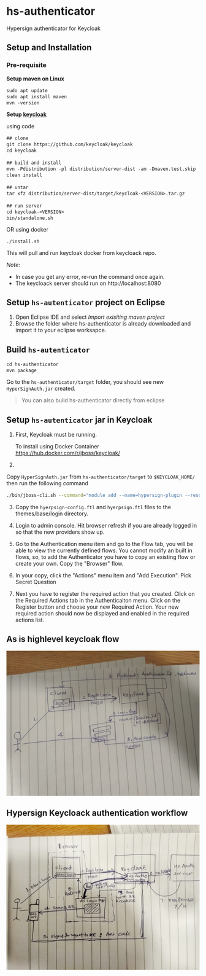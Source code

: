 # hs-authenticator
Hypersign authenticator for Keycloak

## Setup and Installation

### Pre-requisite

**Setup maven on Linux**


```
sudo apt update
sudo apt install maven
mvn -version

```

**Setup [keycloak](https://github.com/keycloak/keycloak)**

using code

```
## clone
git clone https://github.com/keycloak/keycloak
cd keycloak

## build and install
mvn -Pdistribution -pl distribution/server-dist -am -Dmaven.test.skip clean install

## untar
tar xfz distribution/server-dist/target/keycloak-<VERSION>.tar.gz 

## run server
cd keycloak-<VERSION>
bin/standalone.sh
```

OR using docker

```
./install.sh
```

This will pull and run keycloak docker from keycloack repo. 

*Note*: 

- In case you get any error, re-run the command once again.
- The keycloack server should run on http://localhost:8080

## Setup `hs-autenticator` project on Eclipse

1. Open Eclipse IDE and select *Import exisiting maven project*
2. Browse the folder where hs-authenticator is already downloaded and import it to your eclipse worksapce.

## Build `hs-autenticator`

```
cd hs-authenticator
mvn package
```
Go to the `hs-authenticator/target` folder, you should see new `HyperSignAuth.jar` created.

> You can also build hs-authenticator directly from eclipse

## Setup `hs-autenticator` jar in Keycloak 

1. First, Keycloak must be running.
   
   To install using Docker Container https://hub.docker.com/r/jboss/keycloak/

2. 

Copy `HyperSignAuth.jar` from `hs-authenticator/target`  to `$KEYCLOAK_HOME/` then run the following command

```sh
./bin/jboss-cli.sh --command="module add --name=hypersign-plugin --resources=./HyperSignAuth.jar --dependencies=org.keycloak.keycloak-core,org.keycloak.keycloak-server-spi,org.keycloak.keycloak-server-spi-private,javax.ws.rs.api,net.glxn.qrgen.javase,com.google.zxing.javase,com.google.zxing.core"

```

3. Copy the `hyerpsign-config.ftl` and `hyerpsign.ftl` files to the themes/base/login directory.

4. Login to admin console.  Hit browser refresh if you are already logged in so that the new providers show up.

5. Go to the Authentication menu item and go to the Flow tab, you will be able to view the currently
   defined flows.  You cannot modify an built in flows, so, to add the Authenticator you
   have to copy an existing flow or create your own.  Copy the "Browser" flow.

6. In your copy, click the "Actions" menu item and "Add Execution".  Pick Secret Question

7. Next you have to register the required action that you created. Click on the Required Actions tab in the Authenticaiton menu.
   Click on the Register button and choose your new Required Action.
   Your new required action should now be displayed and enabled in the required actions list.


## As is highlevel keycloak flow

![As-Is-flow.jpg](docs/As-Is-flow.jpg)


## Hypersign Keycloack authentication workflow

![hs-kc-e2e-flow.jpg](docs/hs-kc-e2e-flow.jpg)


